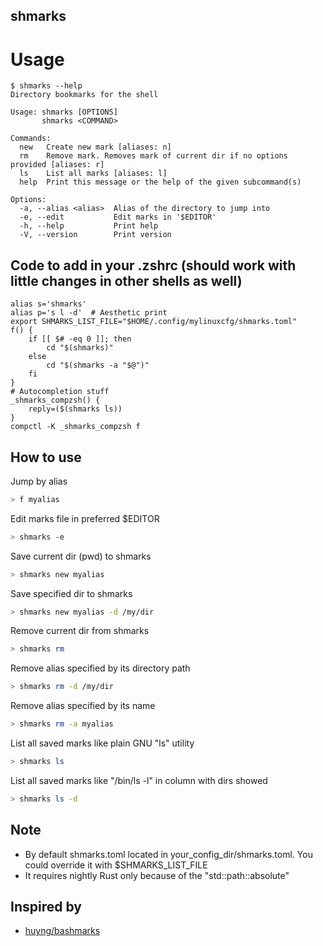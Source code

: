 shmarks
------

# Usage
```
$ shmarks --help
Directory bookmarks for the shell

Usage: shmarks [OPTIONS]
       shmarks <COMMAND>

Commands:
  new   Create new mark [aliases: n]
  rm    Remove mark. Removes mark of current dir if no options provided [aliases: r]
  ls    List all marks [aliases: l]
  help  Print this message or the help of the given subcommand(s)

Options:
  -a, --alias <alias>  Alias of the directory to jump into
  -e, --edit           Edit marks in '$EDITOR'
  -h, --help           Print help
  -V, --version        Print version
```

## Code to add in your .zshrc (should work with little changes in other shells as well)
```
alias s='shmarks'
alias p='s l -d'  # Aesthetic print
export SHMARKS_LIST_FILE="$HOME/.config/mylinuxcfg/shmarks.toml"
f() {
    if [[ $# -eq 0 ]]; then
        cd "$(shmarks)"
    else
        cd "$(shmarks -a "$@")"
    fi
}
# Autocompletion stuff
_shmarks_compzsh() {
    reply=($(shmarks ls))
}
compctl -K _shmarks_compzsh f
```

## How to use

Jump by alias

```bash
> f myalias
```

Edit marks file in preferred $EDITOR

```bash
> shmarks -e 
```

Save current dir (pwd) to shmarks

```bash
> shmarks new myalias
```

Save specified dir to shmarks 

```bash
> shmarks new myalias -d /my/dir
```

Remove current dir from shmarks

```bash
> shmarks rm
```

Remove alias specified by its directory path

```bash
> shmarks rm -d /my/dir
```

Remove alias specified by its name

```bash
> shmarks rm -a myalias
```

List all saved marks like plain GNU "ls" utility

```bash
> shmarks ls 
```

List all saved marks like "/bin/ls -l" in column with dirs showed

```bash
> shmarks ls -d
```

## Note
- By default shmarks.toml located in your_config_dir/shmarks.toml. You could override it with $SHMARKS_LIST_FILE
- It requires nightly Rust only because of the "std::path::absolute" 

## Inspired by
- [huyng/bashmarks](https://github.com/huyng/bashmarks)